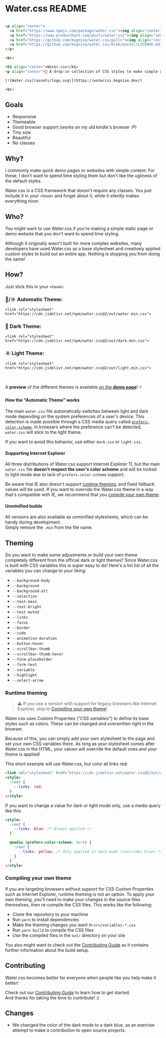 # Water.css README

```html

<p align="center">
  <a href="https://www.npmjs.com/package/water.css"><img align="center" src="https://img.shields.io/npm/v/water.css.svg" alt="NPM page"></a>
  <a href="https://www.producthunt.com/posts/water-css"><img align="center" src="https://img.shields.io/badge/on-product%20hunt-blue.svg" alt="On Product Hunt"></a>
  <a href="https://github.com/kognise/water.css/pulls"><img align="center" src="https://img.shields.io/github/contributors-anon/kognise/water.css" alt="Contributors"></a>
  <a href="https://github.com/kognise/water.css/blob/master/LICENSE.md"><img align="center" src="https://img.shields.io/github/license/kognise/water.css.svg" alt="MIT license"></a>
</p>

<br>

<h1 align="center">Water.css</h1>
<p align="center">🌊 A drop-in collection of CSS styles to make simple websites just a little nicer</p>

[![Water.css](assets/logo.svg)](https://watercss.kognise.dev/)

<br>

```

## Goals

- Responsive
- Themeable
- Good browser support (works on my old kindle's browser :P)
- Tiny size
- Beautiful
- No classes

## Why?

I commonly make quick demo pages or websites with simple content. For these, I don't want to spend time styling them but don't like the ugliness of the default styles.

Water.css is a CSS framework that doesn't require any classes. You just include it in your `<head>` and forget about it, while it silently makes everything nicer.

## Who?

You might want to use Water.css if you're making a simple static page or demo website that you don't want to spend time styling.

Although it originally wasn't built for more complex websites, many developers have used Water.css as a base stylesheet and creatively applied custom styles to build out an entire app. Nothing is stopping you from doing the same!

## How?

Just stick this in your `<head>`:

### 🌙/☀ Automatic Theme:

`<link rel="stylesheet" href="https://cdn.jsdelivr.net/npm/water.css@2/out/water.min.css">`

### 🌙 Dark Theme:

`<link rel="stylesheet" href="https://cdn.jsdelivr.net/npm/water.css@2/out/dark.min.css">`

### ☀ Light Theme:

`<link rel="stylesheet" href="https://cdn.jsdelivr.net/npm/water.css@2/out/light.min.css">`

<br>

A **preview** of the different themes is available [on the **demo page**](https://watercss.kognise.dev/#installation)! ⚡

#### How the "Automatic Theme" works

The main `water.css` file automatically switches between light and dark mode depending on the system preferences of a user's device. This detection is made possible through a CSS media query called [`prefers-color-scheme`](https://developer.mozilla.org/en-US/docs/Web/CSS/@media/prefers-color-scheme). In browsers where the preference can't be detected, `water.css` will stick to the light theme.

If you want to avoid this behavior, use either `dark.css` or `light.css`.

#### Supporting Internet Explorer

All three distributions of Water.css support Internet Explorer 11, but the main `water.css` file **doesn't respect the user's color scheme** and will be locked to light mode due to lack of `prefers-color-scheme` support.

Be aware that IE also doesn't support [runtime theming](#theming), and fixed fallback values will be used. If you want to override the Water.css theme in a way that's compatible with IE, we recommend that you [compile your own theme](#compiling-your-own-theme).

#### Unminified builds

All versions are also available as unminified stylesheets, which can be handy during development.  
Simply remove the `.min` from the file name.

## Theming

Do you want to make some adjustments or build your own theme completely different from the official dark or light themes? Since Water.css is built with CSS variables this is super easy to do! Here's a list list of all the variables you can change to your liking:

- `--background-body`
- `--background`
- `--background-alt`
- `--selection`
- `--text-main`
- `--text-bright`
- `--text-muted`
- `--links`
- `--focus`
- `--border`
- `--code`
- `--animation-duration`
- `--button-hover`
- `--scrollbar-thumb`
- `--scrollbar-thumb-hover`
- `--form-placeholder`
- `--form-text`
- `--variable`
- `--highlight`
- `--select-arrow`

### Runtime theming

> ⚠ If you use a version with support for legacy browsers like Internet Explorer, skip to [Compiling your own theme](#compiling-your-own-theme)!

Water.css uses Custom Properties (_"CSS variables"_) to define its base styles such as colors. These can be changed and overwritten right in the browser.

Because of this, you can simply add your own stylesheet to the page and set your own CSS variables there. As long as your stylesheet comes after Water.css in the HTML, your values will override the default ones and your theme is applied!

This short example will use Water.css, but color all links red:

```html
<link rel="stylesheet" href="https://cdn.jsdelivr.net/water.css@2/out/water.min.css" />
<style>
  :root {
    --links: red;
  }
</style>
```

If you want to change a value for dark or light mode only, use a media query like this:

```html
<style>
  :root {
    --links: blue; /* Always applied */
  }

  @media (prefers-color-scheme: dark) {
    :root {
      --links: yellow; /* Only applied in dark mode (overrides blue) */
    }
  }
</style>
```

### Compiling your own theme

If you are targeting browsers without support for CSS Custom Properties such as Internet Explorer, runtime theming is not an option. To apply your own theming, you'll need to make your changes in the source files themselves, then re-compile the CSS files. This works like the following:

- Clone the repository to your machine
- Run `yarn` to install dependencies
- Make the theming changes you want in `src/variables-*.css`
- Run `yarn build` to compile the CSS files
- Use the compiled files in the `out/` directory on your site

You also might want to check out the [Contributing Guide](https://github.com/kognise/water.css/tree/master/.github/CONTRIBUTING.md) as it contains further information about the build setup.

## Contributing

Water.css becomes better for everyone when people like you help make it better!

Check out our [Contributing Guide](.github/CONTRIBUTING.md) to learn how to get started.  
And thanks for taking the time to contribute! :)


## Changes

* We changed the color of the dark mode to a dark blue, as an exercise attempt to make a contribution to open source projects.